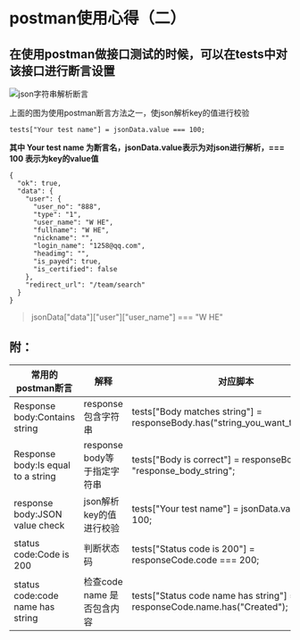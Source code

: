 # postman使用心得（二） #

## 在使用postman做接口测试的时候，可以在tests中对该接口进行断言设置 ##
![json字符串解析断言](http://p4uuxwp7i.bkt.clouddn.com/%E6%8E%A5%E5%8F%A3%E8%BF%94%E5%9B%9E.png)

上面的图为使用postman断言方法之一，使json解析key的值进行校验	
```
tests["Your test name"] = jsonData.value === 100;
```
**其中 Your test name 为断言名，jsonData.value表示为对json进行解析，=== 100 表示为key的value值**
```
{
  "ok": true,
  "data": {
    "user": {
      "user_no": "888",
      "type": "1",
      "user_name": "W HE",
      "fullname": "W HE",
      "nickname": "",
      "login_name": "1258@qq.com",
      "headimg": "",
      "is_payed": true,
      "is_certified": false
    },
    "redirect_url": "/team/search"
  }
}
```
>jsonData["data"]["user"]["user_name"] === "W HE"  

## 附： ##


| 常用的postman断言         |     解释           |  对应脚本          |
| -------------- | -------------- | ---------- |
| Response body:Contains string  | response包含字符串 | tests["Body matches string"] = responseBody.has("string_you_want_to_search"); |
| Response body:Is equal to a string | response body等于指定字符串 | tests["Body is correct"] = responseBody === "response_body_string"; |
| response body:JSON value check | json解析key的值进行校验 | tests["Your test name"] = jsonData.value === 100; |
|status code:Code is 200 | 判断状态码 |tests["Status code is 200"] = responseCode.code === 200;|
|status code:code name has string | 检查code name 是否包含内容 |	tests["Status code name has string"] = responseCode.name.has("Created");|